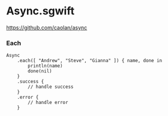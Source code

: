 Async.sgwift
======

https://github.com/caolan/async

### Each

```
Async
    .each([ "Andrew", "Steve", "Gianna" ]) { name, done in 
        println(name)
        done(nil)
    }
    .success { 
        // handle success
    }
    .error {
        // handle error
    }
```